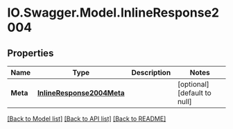 # IO.Swagger.Model.InlineResponse2004
## Properties

Name | Type | Description | Notes
------------ | ------------- | ------------- | -------------
**Meta** | [**InlineResponse2004Meta**](InlineResponse2004Meta.md) |  | [optional] [default to null]

[[Back to Model list]](../README.md#documentation-for-models) [[Back to API list]](../README.md#documentation-for-api-endpoints) [[Back to README]](../README.md)

